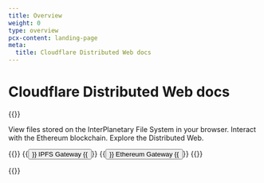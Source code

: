 ```yaml
---
title: Overview
weight: 0
type: overview
pcx-content: landing-page
meta:
  title: Cloudflare Distributed Web docs
---
```


# Cloudflare Distributed Web docs

{{<content-column>}}

View files stored on the InterPlanetary File System in your browser. Interact with the Ethereum blockchain. Explore the Distributed Web.

{{<button-group>}}
{{<button type="primary" href="/distributed-web/ipfs-gateway/">}}
IPFS Gateway
{{</button>}}
{{<button type="primary" href="/distributed-web/ethereum-gateway/">}}
Ethereum Gateway
{{</button>}}
{{</button-group>}}

{{</content-column>}}

